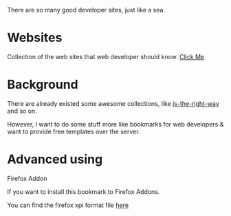 There are so many good developer sites, just like a sea.

# Websites
Collection of the web sites that web developer should know. [Click Me](http://gyf1.com/websites)

# Background
There are already existed some awesome collections, like [js-the-right-way](http://jstherightway.org/) and so on.

However, I want to do some stuff more like bookmarks for web developers & want to provide free templates over the server.

# Advanced using
Firefox Addon

If you want to install this bookmark to Firefox Addons.

You can find the firefox xpi format file [here](https://github.com/GYF1/websites/blob/gh-pages/ff-addon/ff-addon.xpi)
